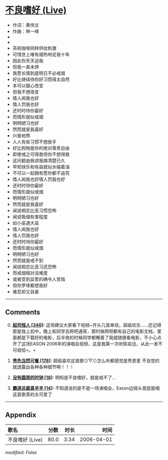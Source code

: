 # [不良嗜好 (Live)](https://music.163.com/song?id=65830)

* 作词：黄伟文
* 作曲：林一峰
*
*
* 茶和咖啡同样供给刺激
* 可惜世上唯有烟热吻足我十年
* 因此你天天迫我
* 但我一直未停
* 我愿长情到底明日不必戒烟
* 好比继续待你好习惯得太自然
* 本可以狠心改变
* 但我不想改变
* 情人闹我也好
* 情人罚我也好
* 还时时待你最好
* 而情形就似戒烟
* 明明陋习也好
* 然而就是我喜好
* 兴奋地熬
* 人人有些习惯不想放手
* 好比购物是你的绝对尊贵自由
* 即使戒之可得救但你不想得救
* 这问题由我讲我搞清楚已久
* 早知快乐和有益就似水碰着油
* 不可以一起拥有愿你都不追究
* 情人闹我也好情人罚我也好
* 还时时待你最好
* 而情形就似戒烟
* 明明陋习也好
* 然而就是我喜好
* 闻说相恋比恶习惯恐怖
* 闻说吸烟有害程度
* 如小巫遇大巫
* 情人闹我也好
* 情人罚我也好
* 还时时待你最好
* 而情形就似戒烟
* 明明陋习也好
* 然而就是戒不到
* 闻说相恋比恶习还恐怖
* 而戒烟相对没难度
* 或者受到监管的确令人苦恼
* 但你罗嗦都想我好
* 难忍却又自豪


---

## Comments
0. **[起司怪人 \[346\]](https://music.163.com/#/user/home?id=19529244):** 这场建议大家看下视频~开头几首串烧，超级欢乐……还记得那是我上初中，晚上和同学去网吧通宵，那时候网吧都有自己的电影文档，里面都是下载好的电影，后半夜的时候同学都睡着了我就随便看电影，不小心点开了这场EASON 2006年的演唱会视频，这是我第一次听陈奕迅，从此一发不可收拾=。=

1. **[秀色当然可餐 \[178\]](https://music.163.com/#/user/home?id=69926992):** 超级喜欢这首歌⊙▽⊙怎么听都感觉是秀恩爱 不自觉的就透露出各种各种细节啊！！！

2. **[没有圆周的时钟 \[18\]](https://music.163.com/#/user/home?id=316334563):** 明知是不良嗜好，就是戒不了…

3. **[霸道总裁喜羊羊 \[14\]](https://music.163.com/#/user/home?id=1415233679):** 不知道说的是不是一场演唱会，Eason边摇头晃屁股唱这首歌真的太可爱了



---

## Appendix

|歌名|分数|时长|时间|
|:---|:---:|---:|---:|
|不良嗜好 (Live)|80.0|3:34|2006-04-01

*modified: False*